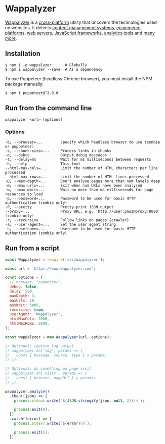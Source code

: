 # Wappalyzer

[Wappalyzer](https://www.wappalyzer.com/) is a
[cross-platform](https://www.wappalyzer.com/nodejs) utility that uncovers the
technologies used on websites. It detects
[content management systems](https://www.wappalyzer.com/technologies/cms), [ecommerce platforms](https://www.wappalyzer.com/technologies/ecommerce), [web servers](https://www.wappalyzer.com/technologies/web-servers), [JavaScript frameworks](https://www.wappalyzer.com/technologies/javascript-frameworks),
[analytics tools](https://www.wappalyzer.com/technologies/analytics) and
[many more](https://www.wappalyzer.com/technologies).


## Installation

```shell
$ npm i -g wappalyzer      # Globally
$ npm i wappalyzer --save  # As a dependency
```

To use Puppeteer (headless Chrome browser), you must install the NPM package manually:

```shell
$ npm i puppeteer@^2.0.0
```


## Run from the command line

```
wappalyzer <url> [options]
```

### Options

```
-b, --browser=...        Specify which headless browser to use (zombie or puppeteer)
-c, --chunk-size=...     Process links in chunks
-d, --debug              Output debug messages
-t, --delay=ms           Wait for ms milliseconds between requests
-h, --help               This text
--html-max-cols=...      Limit the number of HTML characters per line processed
--html-max-rows=...      Limit the number of HTML lines processed
-D, --max-depth=...      Don't analyse pages more than num levels deep
-m, --max-urls=...       Exit when num URLs have been analysed
-w, --max-wait=...       Wait no more than ms milliseconds for page resources to load
-p, --password=...       Password to be used for basic HTTP authentication (zombie only)
-P, --pretty             Pretty-print JSON output
--proxy=...              Proxy URL, e.g. 'http://user:pass@proxy:8080' (zombie only)
-r, --recursive          Follow links on pages (crawler)
-a, --user-agent=...     Set the user agent string
-u, --username=...       Username to be used for basic HTTP authentication (zombie only)
```


## Run from a script

```javascript
const Wappalyzer = require('src/wappalyzer');

const url = 'https://www.wappalyzer.com';

const options = {
  // browser: 'puppeteer',
  debug: false,
  delay: 500,
  maxDepth: 3,
  maxUrls: 10,
  maxWait: 5000,
  recursive: true,
  userAgent: 'Wappalyzer',
  htmlMaxCols: 2000,
  htmlMaxRows: 2000,
};

const wappalyzer = new Wappalyzer(url, options);

// Optional: capture log output
// wappalyzer.on('log', params => {
//   const { message, source, type } = params;
// });

// Optional: do something on page visit
// wappalyzer.on('visit', params => {
//   const { browser, pageUrl } = params;
// });

wappalyzer.analyze()
  .then((json) => {
    process.stdout.write(`${JSON.stringify(json, null, 2)}\n`);

    process.exit(0);
  })
  .catch((error) => {
    process.stderr.write(`${error}\n`);

    process.exit(1);
  });
```
